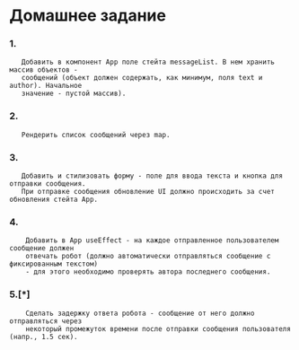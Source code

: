 # Домашнее задание

### 1.
       Добавить в компонент App поле стейта messageList. В нем хранить массив объектов -
       сообщений (объект должен содержать, как минимум, поля text и author). Начальное
       значение - пустой массив).
### 2. 
       Рендерить список сообщений через map.

### 3. 
       Добавить и стилизовать форму - поле для ввода текста и кнопка для отправки сообщения.
       При отправке сообщения обновление UI должно происходить за счет обновления стейта App.

### 4. 
        Добавить в App useEffect - на каждое отправленное пользователем сообщение должен
        отвечать робот (должно автоматически отправляться сообщение с фиксированным текстом) 
        - для этого необходимо проверять автора последнего сообщения.

### 5.[*] 
        Сделать задержку ответа робота - сообщение от него должно отправляться через
        некоторый промежуток времени после отправки сообщения пользователя (напр., 1.5 сек).
